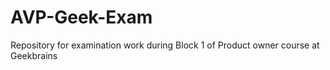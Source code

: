 # AVP-Geek-Exam
Repository for examination work during Block 1 of Product owner course at Geekbrains

